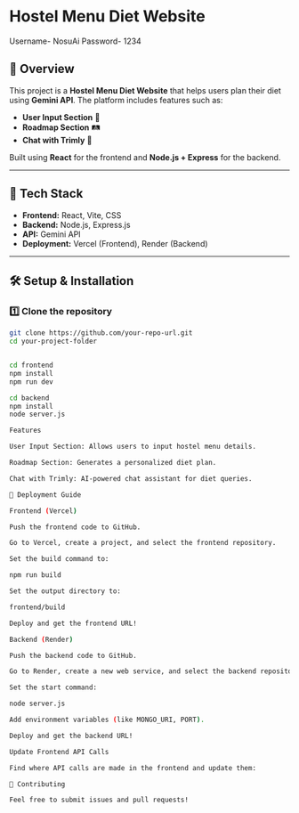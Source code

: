 # Hostel Menu Diet Website

Username- NosuAi
Password- 1234

## 📌 Overview
This project is a **Hostel Menu Diet Website** that helps users plan their diet using **Gemini API**. The platform includes features such as:
- **User Input Section** 📝
- **Roadmap Section** 🛤️
- **Chat with Trimly** 💬

Built using **React** for the frontend and **Node.js + Express** for the backend.

---

## 🚀 Tech Stack
- **Frontend:** React, Vite, CSS
- **Backend:** Node.js, Express.js
- **API:** Gemini API
- **Deployment:** Vercel (Frontend), Render (Backend)

---

## 🛠️ Setup & Installation
### 1️⃣ Clone the repository
```sh
git clone https://github.com/your-repo-url.git
cd your-project-folder


cd frontend
npm install
npm run dev

cd backend
npm install
node server.js

Features

User Input Section: Allows users to input hostel menu details.

Roadmap Section: Generates a personalized diet plan.

Chat with Trimly: AI-powered chat assistant for diet queries.

🚀 Deployment Guide

Frontend (Vercel)

Push the frontend code to GitHub.

Go to Vercel, create a project, and select the frontend repository.

Set the build command to:

npm run build

Set the output directory to:

frontend/build

Deploy and get the frontend URL!

Backend (Render)

Push the backend code to GitHub.

Go to Render, create a new web service, and select the backend repository.

Set the start command:

node server.js

Add environment variables (like MONGO_URI, PORT).

Deploy and get the backend URL!

Update Frontend API Calls

Find where API calls are made in the frontend and update them:

🤝 Contributing

Feel free to submit issues and pull requests!
